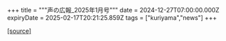 +++
title = """声の広報_2025年1月号"""
date = 2024-12-27T07:00:00.000Z
expiryDate = 2025-02-17T20:21:25.859Z
tags = ["kuriyama","news"]
+++


[[source]](https://www.town.kuriyama.hokkaido.jp/site/koho/29881.html)
